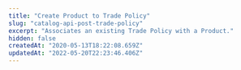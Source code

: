 ```yaml
---
title: "Create Product to Trade Policy"
slug: "catalog-api-post-trade-policy"
excerpt: "Associates an existing Trade Policy with a Product."
hidden: false
createdAt: "2020-05-13T18:22:08.659Z"
updatedAt: "2022-05-20T22:23:46.406Z"
---
```

